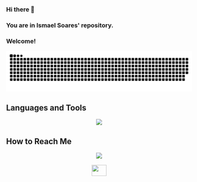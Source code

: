 ### Hi there 👋
### You are in Ismael Soares' repository.
### Welcome!
<!--
**Ismael-Soares/Ismael-Soares** is a ✨ _special_ ✨ repository because its `README.md` (this file) appears on your GitHub profile.

Here are some ideas to get you started:

### About
- 🌱 I’m currently learning ...
- 👯 I’m looking to collaborate on ...
- 🤔 I’m looking for help with ...
- 💬 Ask me about ...
- 😄 Pronouns: ...
- ⚡ Fun fact: ...
-->

<!--- snake -->
<div align="center">
  <img  src="https://github.com/1999AZZAR/1999AZZAR/blob/main/resources/img/grid-snake.svg"
       alt="snake" />
</div>

## Languages and Tools

<!--tech stack icons-->
<p align="center">
  <a href="https://skillicons.dev">
    <img src="https://skillicons.dev/icons?i=git,github,html,css,bootstrap,js,figma,bash,ruby,rails,vscode&perline=14" />
  </a>
</p>

## How to Reach Me

<p align="center">
  <a href="https://www.linkedin.com/in/soares-ismael/" target="_blank">
  <a href="https://skillicons.dev">
    <img src="https://skillicons.dev/icons?i=gmail,linkedin" />
  </a>
</p>


<p align="center">
  
  <a href="mailto:bellsoares3@@gmail.com" target="_blank">
    <a href="https://skillicons.dev"></a>
    <a href = "mailto: oumw.udesh@gmail.com"><img align="center" src="https://seeklogo.com/images/G/gmail-new-2020-logo-32DBE11BB4-seeklogo.com.png" height="30" width="40" /></a>

</p>



